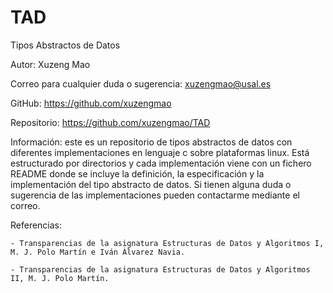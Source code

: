 # TAD
Tipos Abstractos de Datos

Autor: Xuzeng Mao

Correo para cualquier duda o sugerencia: xuzengmao@usal.es

GitHub: https://github.com/xuzengmao

Repositorio: https://github.com/xuzengmao/TAD

Información: este es un repositorio de tipos abstractos de datos con diferentes implementaciones en lenguaje c sobre plataformas linux. Está estructurado por directorios y cada implementación viene con un fichero README donde se incluye la definición, la especificación y la implementación del tipo abstracto de datos. Si tienen alguna duda o sugerencia de las implementaciones pueden contactarme mediante el correo.

Referencias: 
    
    - Transparencias de la asignatura Estructuras de Datos y Algoritmos I, M. J. Polo Martín e Iván Álvarez Navia.
    
    - Transparencias de la asignatura Estructuras de Datos y Algoritmos II, M. J. Polo Martín.
